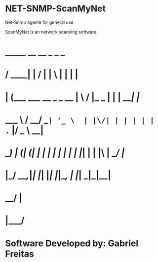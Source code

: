 # NET-SNMP-ScanMyNet

Net-Snmp agente for general use.

ScanMyNet is an network scanning software.

# 
#    _____                   __  __         _   _      _   
#   / ____|                 |  \/  |       | \ | |    | |  
#  | (___   ___ __ _ _ __   | \  / |_   _  |  \| | ___| |_ 
#   \___ \ / __/ _` | '_ \  | |\/| | | | | | . ` |/ _ \ __|
#   ____) | (_| (_| | | | | | |  | | |_| | | |\  |  __/ |_ 
#  |_____/ \___\__,_|_| |_| |_|  |_|\__, | |_| \_|\___|\__|
#                                    __/ |                 
#                                   |___/                  
#    
# Software Developed by: Gabriel Freitas
